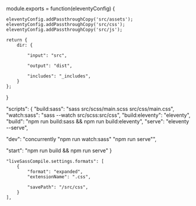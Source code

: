 <!-- in .eleventy.js -->
module.exports = function(eleventyConfig) {
    
    eleventyConfig.addPassthroughCopy('src/assets');
    eleventyConfig.addPassthroughCopy('src/css');
    eleventyConfig.addPassthroughCopy('src/js');
    
    return {
        dir: {
<!-- Contains files for development-->
            "input": "src",
<!-- Contains generated files for deployment -->
            "output": "dist",
<!-- Contains template files (nunjuks) -->
            "includes": "_includes",
        }
    };
}

<!-- in package.json: -->
"scripts": {
  "build:sass": "sass src/scss/main.scss src/css/main.css",
  "watch:sass": "sass --watch src/scss:src/css",
  "build:eleventy": "eleventy",
  "build": "npm run build:sass && npm run build:eleventy",
  "serve": "eleventy --serve",
<!-- npm package 'concurrently' used for cross-platform compatibility  -->
<!-- Without concurrently, would be '"dev": "npm run watch:sass & npm run serve"'.'&' used to run commands in parallel -->
  "dev": "concurrently \"npm run watch:sass\" \"npm run serve\"",
<!-- '&&' runs commands sequentially - no prblem cross-platform -->
  "start": "npm run build && npm run serve"
}

<!-- "build:sass" compiles SCSS to CSS once. Used both as part of the dev process and before running Eleventy for production builds.

"watch:sass" watches SCSS files for changes and compiles them to CSS automatically, intended for use during development.

"build:eleventy" explicitly defines running Eleventy's build process, useful for isolating this step if needed.

"build" combines SCSS compilation and Eleventy build steps, ensuring both your styles and static site are built from the latest files.

"serve" continues to serve your site with Eleventy, including live reloading.

"dev" runs both the SCSS watcher and Eleventy's server in parallel, using concurrently for compatibility across different operating systems.

"start" is designed to run the full build process and then serve the site, ideal for a quick start-up of your development environment or for testing the production build locally. -->



<!-- in settings.json: -->
    "liveSassCompile.settings.formats": [
        {
            "format": "expanded",
            "extensionName": ".css",
<!-- when storing in css folder within project root directory(instead of src), use "/css" as value for "savePath" -->            
            "savePath": "/src/css",
        }
    ],


